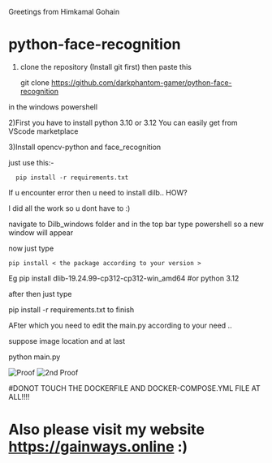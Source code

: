 Greetings from Himkamal Gohain
# python-face-recognition
1) clone the repository (Install git first) then paste this

      git clone https://github.com/darkphantom-gamer/python-face-recognition
   
in the windows powershell 

2)First you have to install python 3.10 or 3.12 You can easily get from VScode marketplace

3)Install opencv-python and face_recognition

just use this:-

      pip install -r requirements.txt

If u encounter error then u need to install dilb.. HOW? 

 I did all the work so u dont have to :)

navigate to Dilb_windows folder and in the top bar type powershell so a new window will appear

now just type 

    pip install < the package according to your version >
Eg
   pip install dlib-19.24.99-cp312-cp312-win_amd64   #or python 3.12

after then just type

  pip install -r requirements.txt to finish 

AFter which you need to edit the main.py according to your need ..

suppose image location
and at last

python main.py

![Proof]('https://raw.githubusercontent.com/darkphantom-gamer/python-face-recognition/refs/heads/main/tesla.png')
![2nd Proof]('https://github.com/darkphantom-gamer/python-face-recognition/blob/main/Xcel.png/img.jpg?raw=true')


#DONOT TOUCH THE DOCKERFILE AND DOCKER-COMPOSE.YML FILE AT ALL!!!!

# Also please visit my website https://gainways.online :)

